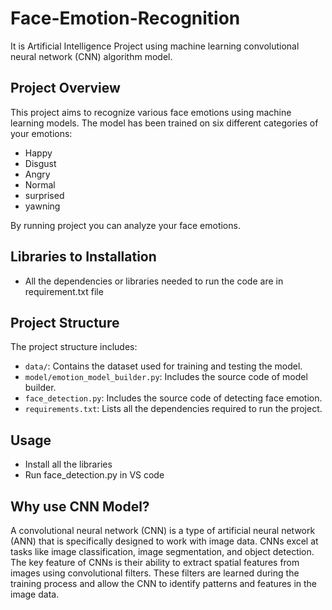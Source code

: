 # Face-Emotion-Recognition
It is Artificial Intelligence Project using machine learning convolutional neural network (CNN) algorithm model.

## Project Overview

This project aims to recognize various face emotions using machine learning models. The model has been trained on six different categories of your emotions:

- Happy
- Disgust
- Angry
- Normal
- surprised
- yawning

By running project you can analyze your face emotions.

## Libraries to Installation
- All the dependencies or libraries needed to run the code are  in requirement.txt file

## Project Structure

The project structure includes:

- `data/`: Contains the dataset used for training and testing the model.
- `model/emotion_model_builder.py`: Includes the source code of model builder.
- `face_detection.py`: Includes the source code of detecting face emotion.
- `requirements.txt`: Lists all the dependencies required to run the project.

## Usage
- Install all the libraries
- Run face_detection.py in VS code

## Why use CNN Model?
  
A convolutional neural network (CNN) is a type of artificial neural network (ANN) that is specifically designed to work with image data. CNNs excel at tasks like image classification, image segmentation, and object detection. The key feature of CNNs is their ability to extract spatial features from images using convolutional filters. These filters are learned during the training process and allow the CNN to identify patterns and features in the image data.


